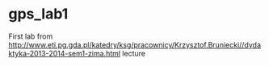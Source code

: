 gps_lab1
========

First lab from http://www.eti.pg.gda.pl/katedry/ksg/pracownicy/Krzysztof.Bruniecki//dydaktyka-2013-2014-sem1-zima.html lecture
